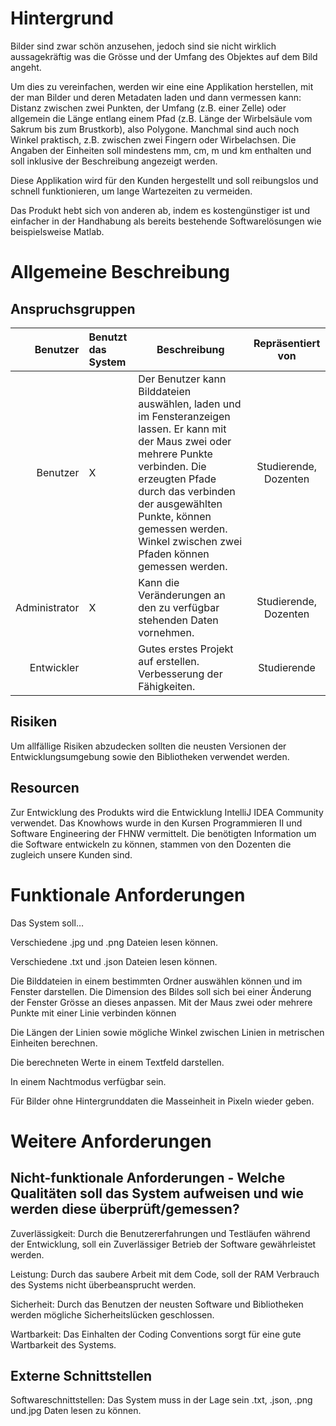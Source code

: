 # Hintergrund 

Bilder sind zwar schön anzusehen, jedoch sind sie nicht wirklich aussagekräftig was die Grösse und der Umfang des Objektes auf dem Bild angeht.  

Um dies zu vereinfachen, werden wir eine eine Applikation herstellen, mit der man Bilder und deren Metadaten laden und dann vermessen kann: Distanz zwischen zwei Punkten, der Umfang (z.B. einer Zelle) oder allgemein die Länge entlang einem Pfad (z.B. Länge der Wirbelsäule vom Sakrum bis zum Brustkorb), also Polygone. Manchmal sind auch noch Winkel praktisch, z.B. zwischen zwei Fingern oder Wirbelachsen. Die Angaben der Einheiten soll mindestens mm, cm, m und km enthalten und soll inklusive der Beschreibung angezeigt werden. 

Diese Applikation wird für den Kunden hergestellt und soll reibungslos und schnell funktionieren, um lange Wartezeiten zu vermeiden.  

Das Produkt hebt sich von anderen ab, indem es kostengünstiger ist und einfacher in der Handhabung als bereits bestehende Softwarelösungen wie beispielsweise Matlab. 

# Allgemeine Beschreibung
## Anspruchsgruppen

| Benutzer | Benutzt das System | Beschreibung | Repräsentiert von |
|--------------:|:-------------|----------------|:-------------:|
|Benutzer|X       |Der Benutzer kann Bilddateien auswählen, laden und im Fensteranzeigen lassen. Er kann mit der Maus zwei oder mehrere Punkte verbinden. Die erzeugten Pfade durch das verbinden der ausgewählten Punkte, können gemessen werden. Winkel zwischen zwei Pfaden können gemessen werden.         |Studierende, Dozenten       |
|Administrator|X       |Kann die Veränderungen an den zu verfügbar stehenden Daten vornehmen.          |Studierende, Dozenten         |
|Entwickler|        |Gutes erstes Projekt auf erstellen. Verbesserung der Fähigkeiten.          |Studierende        |

## Risiken

Um allfällige Risiken abzudecken sollten die neusten Versionen der Entwicklungsumgebung sowie den Bibliotheken verwendet werden.  

## Resourcen

Zur Entwicklung des Produkts wird die Entwicklung IntelliJ IDEA Community verwendet. Das Knowhows wurde in den Kursen Programmieren II und Software Engineering der FHNW vermittelt. Die benötigten Information um die Software entwickeln zu können, stammen von den Dozenten die zugleich unsere Kunden sind.  

# Funktionale Anforderungen

Das System soll…  

  

Verschiedene .jpg und .png Dateien lesen können. 

Verschiedene .txt und .json Dateien lesen können. 

Die Bilddateien in einem bestimmten Ordner auswählen können und im Fenster darstellen. Die Dimension des Bildes soll sich bei einer Änderung der Fenster Grösse an dieses anpassen. Mit der Maus zwei oder mehrere Punkte mit einer Linie verbinden können 

Die Längen der Linien sowie mögliche Winkel zwischen Linien in metrischen Einheiten berechnen.  

Die berechneten Werte in einem Textfeld darstellen.  

In einem Nachtmodus verfügbar sein. 

Für Bilder ohne Hintergrunddaten die Masseinheit in Pixeln wieder geben.  

# Weitere Anforderungen
## Nicht-funktionale Anforderungen - Welche Qualitäten soll das System aufweisen und wie werden diese überprüft/gemessen?

Zuverlässigkeit: Durch die Benutzererfahrungen und Testläufen während der Entwicklung, soll ein Zuverlässiger Betrieb der Software gewährleistet werden.   

Leistung:  Durch das saubere Arbeit mit dem Code, soll der RAM Verbrauch des Systems nicht überbeansprucht werden. 

Sicherheit: Durch das Benutzen der neusten Software und Bibliotheken werden mögliche Sicherheitslücken geschlossen. 

Wartbarkeit: Das Einhalten der Coding Conventions sorgt für eine gute Wartbarkeit des Systems.  

## Externe Schnittstellen

Softwareschnittstellen: Das System muss in der Lage sein .txt, .json, .png und.jpg Daten lesen zu können. 

